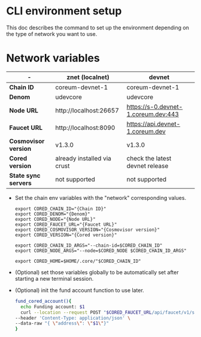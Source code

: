 # CLI environment setup

This doc describes the command to set up the environment depending on the type of network you want to use.

# Network variables

<!-- markdown-link-check-disable -->

| \-                     | znet (localnet)             | devnet                               |
|------------------------|-----------------------------|--------------------------------------|
| **Chain ID**           | coreum-devnet-1             | coreum-devnet-1                      |
| **Denom**              | udevcore                      | udevcore                               |
| **Node URL**           | http://localhost:26657      | https://s-0.devnet-1.coreum.dev:443  |
| **Faucet URL**         | http://localhost:8090       | https://api.devnet-1.coreum.dev      |
| **Cosmovisor version** | v1.3.0                      | v1.3.0                               |
| **Cored version**      | already installed via crust | check the latest devnet release      |
| **State sync servers** | not supported               | not supported                        |

<!-- markdown-link-check-enable -->

* Set the chain env variables with the "network" corresponding values.

    ```
    export CORED_CHAIN_ID="{Chain ID}"
    export CORED_DENOM="{Denom}"
    export CORED_NODE="{Node URL}"
    export CORED_FAUCET_URL="{Faucet URL}"
    export CORED_COSMOVISOR_VERSION="{Cosmovisor version}"
    export CORED_VERSION="{Cored version}"
    
    export CORED_CHAIN_ID_ARGS="--chain-id=$CORED_CHAIN_ID"
    export CORED_NODE_ARGS="--node=$CORED_NODE $CORED_CHAIN_ID_ARGS"
    
    export CORED_HOME=$HOME/.core/"$CORED_CHAIN_ID"
    ```

* (Optional) set those variables globally to be automatically set after starting a new terminal session.

* (Optional) init the fund account function to use later.

    ```bash
    fund_cored_account(){ 
      echo Funding account: $1
      curl --location --request POST "$CORED_FAUCET_URL/api/faucet/v1/send-money" \
    --header 'Content-Type: application/json' \
    --data-raw "{ \"address\": \"$1\"}"
    }
    ```
